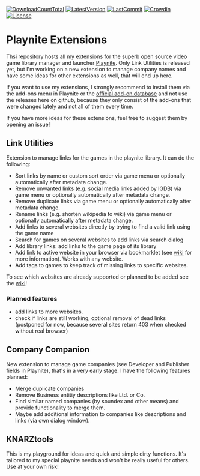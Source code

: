 [![DownloadCountTotal](https://img.shields.io/github/downloads/HerrKnarz/Playnite-Extensions/total?style=flat)](https://github.com/HerrKnarz/Playnite-Extensions/archive/refs/heads/master.zip)
[![LatestVersion](https://img.shields.io/github/v/release/HerrKnarz/Playnite-Extensions?include_prereleases&style=flat)](https://github.com/HerrKnarz/Playnite-Extensions/releases)
[![LastCommit](https://img.shields.io/github/last-commit/HerrKnarz/Playnite-Extensions?style=flat)](https://github.com/HerrKnarz/Playnite-Extensions/commits/master)
[![Crowdin](https://badges.crowdin.net/playnite-extension-linkutiliti/localized.svg)](https://crowdin.com/project/playnite-extension-linkutiliti)
[![License](https://img.shields.io/github/license/HerrKnarz/Playnite-Extensions?style=flat)](https://github.com/HerrKnarz/Playnite-Extensions/blob/master/LICENSE.txt)

# Playnite Extensions

Thsi repository hosts all my extensions for the superb open source video game library manager and launcher [Playnite](http://playnite.link/). Only Link Utilities is released yet, but I'm working on a new extension to manage company names and have some ideas for other extensions as well, that will end up here.

If you want to use my extensions, I strongly recommend to install them via the add-ons menu in Playnite or the [official add-on database](https://playnite.link/addons.html) and not use the releases here on github, because they only consist of the add-ons that were changed lately and not all of them every time. 

If you have more ideas for these extensions, feel free to suggest them by opening an issue!

## Link Utilities

Extension to manage links for the games in the playnite library. It can do the following:

- Sort links by name or custom sort order via game menu or optionally automatically after metadata change.
- Remove unwanted links (e.g. social media links added by IGDB) via game menu or optionally automatically after metadata change.
- Remove duplicate links via game menu or optionally automatically after metadata change.
- Rename links (e.g. shorten wikipedia to wiki) via game menu or optionally automatically after metadata change.
- Add links to several websites directly by trying to find a valid link using the game name
- Search for games on several websites to add links via search dialog
- Add library links: add links to the game page of its library
- Add link to active website in your browser via bookmarklet (see [wiki](https://github.com/HerrKnarz/Playnite-Extensions/wiki/Link-Utilities:-URL-handler-and-bookmarklet) for more information). Works with any website.
- Add tags to games to keep track of missing links to specific websites.

To see which websites are already supported or planned to be added see the [wiki](https://github.com/HerrKnarz/Playnite-Extensions/wiki/Link-Utilities:-Supported-websites-for-add-&-search-function)!

### Planned features
- add links to more websites.
- check if links are still working, optional removal of dead links (postponed for now, because several sites return 403 when checked without real browser)

## Company Companion

New extension to manage game companies (see Developer and Publisher fields in Playnite), that's in a very early stage. I have the following features planned:

- Merge duplicate companies
- Remove Business entitiy descriptions like Ltd. or Co.
- Find similar named companies (by soundex and other means) and provide functionality to merge them.
- Maybe add additional information to companies like descriptions and links (via own dialog window).

## KNARZtools

This is my playground for ideas and quick and simple dirty functions. It's tailored to my special playnite needs and won't be really useful for others. Use at your own risk!
